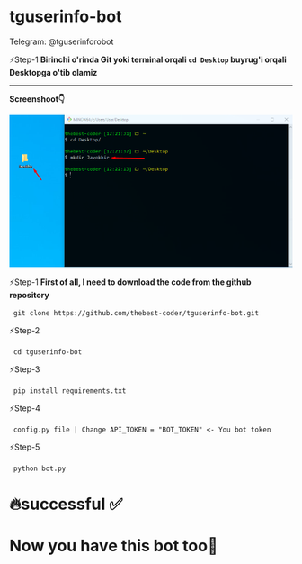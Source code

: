# tguserinfo-bot
Telegram: @tguserinforobot

<p>⚡️Step-1 <b>Birinchi o'rinda Git yoki terminal orqali <code>cd Desktop</code> buyrug'i orqali Desktopga o'tib olamiz<hr>Screenshoot👇</b></p>
<img src="./screenshoot/1.png">



<p>⚡️Step-1 <b>First of all, I need to download the code from the github repository</b></p>
<code> git clone https://github.com/thebest-coder/tguserinfo-bot.git </code>


<p>⚡️Step-2</p>
<code> cd tguserinfo-bot </code>

<p>⚡️Step-3</p>
<code> pip install requirements.txt </code>

<p>⚡️Step-4</p>
<code> config.py file | Change API_TOKEN = "BOT_TOKEN" <- You bot token </code>


<p>⚡️Step-5</p>
<code> python bot.py </code>

# 🔥successful ✅ 
<h1>Now you have this bot too🥳</h1>
